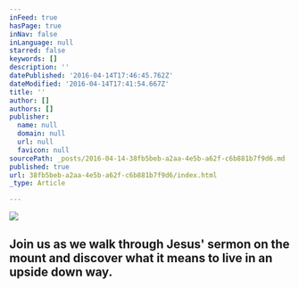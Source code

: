 ```yaml
---
inFeed: true
hasPage: true
inNav: false
inLanguage: null
starred: false
keywords: []
description: ''
datePublished: '2016-04-14T17:46:45.762Z'
dateModified: '2016-04-14T17:41:54.667Z'
title: ''
author: []
authors: []
publisher:
  name: null
  domain: null
  url: null
  favicon: null
sourcePath: _posts/2016-04-14-38fb5beb-a2aa-4e5b-a62f-c6b881b7f9d6.md
published: true
url: 38fb5beb-a2aa-4e5b-a62f-c6b881b7f9d6/index.html
_type: Article

---
```

![](https://the-grid-user-content.s3-us-west-2.amazonaws.com/ad021b91-760b-4dd0-983c-d51c33ee8344.jpg)

## Join us as we walk through Jesus' sermon on the mount and discover what it means to live in an upside down way.